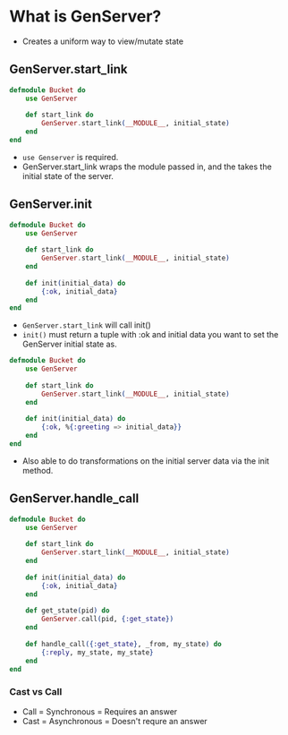 # What is GenServer?
- Creates a  uniform way to view/mutate state


## GenServer.start_link

```elixir
defmodule Bucket do
	use GenServer
	
	def start_link do
		GenServer.start_link(__MODULE__, initial_state)
	end
end
```
- `use Genserver` is required.
- GenServer.start_link wraps the module passed in, and the takes the initial state of the server.


## GenServer.init
```elixir
defmodule Bucket do
	use GenServer
	
	def start_link do
		GenServer.start_link(__MODULE__, initial_state)
	end
	
	def init(initial_data) do
		{:ok, initial_data}
	end
end
```
- `GenServer.start_link` will call init()
- `init()` must return a tuple with :ok and initial data you want to set the GenServer initial state as.

```elixir
defmodule Bucket do
	use GenServer
	
	def start_link do
		GenServer.start_link(__MODULE__, initial_state)
	end
	
	def init(initial_data) do
		{:ok, %{:greeting => initial_data}}
	end
end
```
- Also able to do transformations on the initial server data via the init method.

## GenServer.handle_call
```elixir
defmodule Bucket do
	use GenServer
	
	def start_link do
		GenServer.start_link(__MODULE__, initial_state)
	end
	
	def init(initial_data) do
		{:ok, initial_data}
	end
	
	def get_state(pid) do
		GenServer.call(pid, {:get_state})
	end
	
	def handle_call({:get_state}, _from, my_state) do
		{:reply, my_state, my_state}
	end
end
```

### Cast vs Call
- Call = Synchronous = Requires an answer
- Cast = Asynchronous = Doesn't requre an answer